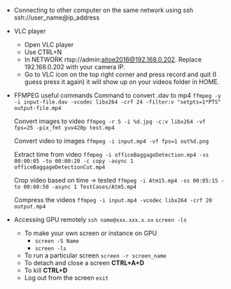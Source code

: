 - Connecting to other computer on the same network using ssh
  ssh://user_name@ip_address
- VLC player
  - Open VLC player
  - Use CTRL+N
  - In NETWORK rtsp://admin:aitoe2016@192.168.0.202. Replace  192.168.0.202 with your camera IP.
  - Go to VLC icon on the top right corner and press record and quit (I guess press it again) it will show up on your videos folder in HOME.

- FFMPEG useful commands
  Command to convert .dav to mp4
  `ffmpeg -y -i input-file.dav -vcodec libx264 -crf 24 -filter:v "setpts=1*PTS" output-file.mp4`

  Convert images to video
  `ffmpeg -r 5 -i %d.jpg -c:v libx264 -vf fps=25 -pix_fmt yuv420p test.mp4`

  Convert video to images
  `ffmpeg -i input.mp4 -vf fps=1 out%d.png`

  Extract time from video
  `ffmpeg -i officeBaggageDetection.mp4 -ss 00:00:05 -to 00:00:20 -c copy -async 1 officeBaggageDetectionCut.mp4`

  Crop video based on time → tested
  `ffmpeg -i Atm15.mp4 -ss 00:05:15 -to 00:08:50 -async 1 TestCases/Atm5.mp4`

  Compress the videos 
  `ffmpeg -i input.mp4 -vcodec libx264 -crf 20 output.mp4`

- Accessing GPU remotely
  `ssh name@xxx.xxx.x.xx` 
  `screen -ls`
  - To make your own screen or instance on GPU
    - `screen -S Name`
    - `screen -ls`
  - To run a particular screen
    `screen -r screen_name`
  - To detach and close a screen
    **CTRL+A+D** 
  - To kill 
    **CTRL+D**
  - Log out from the screen
    `exit`


